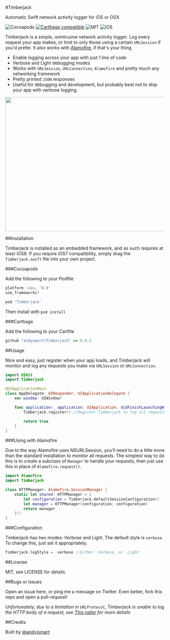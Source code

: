 #Timberjack

Automatic Swift network activity logger for iOS or OSX.

![Cocoapods](https://img.shields.io/cocoapods/v/Timberjack.svg?style=plain) [![Carthage compatible](https://img.shields.io/badge/Carthage-compatible-4BC51D.svg?style=flat)](https://github.com/Carthage/Carthage) ![MIT](https://img.shields.io/cocoapods/l/Timberjack.svg?style=flat) ![iOS](https://img.shields.io/cocoapods/p/Timberjack.svg?style=flat)

Timberjack is a simple, unintrusive network activity logger. Log every request your app makes, or limit to only those using a certain `URLSession` if you'd prefer. It also works with [Alamofire](https://github.com/Alamofire/Alamofire), if that's your thing.

- Enable logging across your app with just 1 line of code
- Verbose and Light debugging modes
- Works with `URLSession`, `URLConnection`, `Alamofire` and pretty much any networking framework
- Pretty printed `JSON` responses
- Useful for debugging and development, but probably best not to ship your app with verbose logging.

<img src="https://raw.githubusercontent.com/andysmart/Timberjack/master/Assets/screenshot.jpg" width="521px" height="422px" />

##Installation

Timberjack is installed as an embedded framework, and as such requires at least iOS8. If you require iOS7 compatibility, simply drag the `Timberjack.swift` file into your own project.

###Cocoapods

Add the following to your Podfile

````ruby
platform :ios, '8.0'
use_frameworks!

pod 'Timberjack'

````

Then install with `pod install`

###Carthage

Add the following to your Cartfile

````ruby
github "andysmart/Timberjack" >= 0.0.1
````

##Usage

Nice and easy, just register when your app loads, and Timberjack will monitor and log any requests you make via `URLSession` or `URLConnection`.

````swift
import UIKit
import Timberjack

@UIApplicationMain
class AppDelegate: UIResponder, UIApplicationDelegate {
    var window: UIWindow?

    func application(_ application: UIApplication, didFinishLaunchingWithOptions launchOptions: [UIApplicationLaunchOptionsKey: Any]?) -> Bool {
        Timberjack.register() //Register Timberjack to log all requests

        return true
    }
}
````

###Using with Alamofire

Due to the way Alamofire uses NSURLSession, you'll need to do a little more than the standard installation to monitor all requests. The simplest way to do this is to create a subclass of `Manager` to handle your requests, then just use this in place of `Alamofire.request()`.

````swift
import Alamofire
import Timberjack

class HTTPManager: Alamofire.SessionManager {
    static let shared: HTTPManager = {
        let configuration = Timberjack.defaultSessionConfiguration()
        let manager = HTTPManager(configuration: configuration)
        return manager
    }()
}
````

###Configuration

Timberjack has two modes: Verbose and Light. The default style is `verbose`. To change this, just set it appropriately.

````swift
Timberjack.logStyle = .verbose //Either .Verbose, or .Light
````

##License

MIT, see LICENSE for details.

##Bugs or Issues

Open an issue here, or ping me a message on Twitter. Even better, fork this repo and open a pull-request!

*Unfortunately, due to a limitation in `URLProtocol`, Timberjack is unable to log the HTTP body of a request, see [This radar](http://openradar.appspot.com/15993891) for more details*

##Credits

Built by [@andyjsmart](https://twitter.com/andyjsmart)
